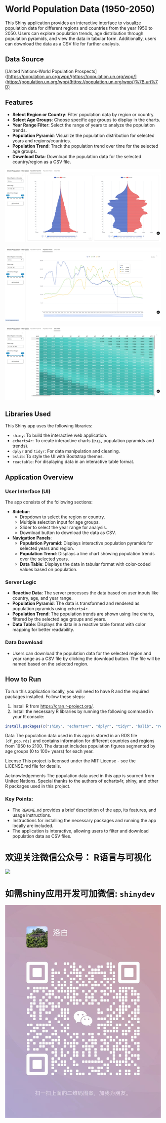 # World Population Data (1950-2050)

This Shiny application provides an interactive interface to visualize population data for different regions and countries from the year 1950 to 2050. Users can explore population trends, age distribution through population pyramids, and view the data in tabular form. Additionally, users can download the data as a CSV file for further analysis.

## Data Source

[United Nations-World Population Prospects]([https://population.un.org/wpp/(https://population.un.org/wpp/](https://population.un.org/wpp/(https://population.un.org/wpp/)%7B.uri%7D)

## Features

-   **Select Region or Country**: Filter population data by region or country.
-   **Select Age Groups**: Choose specific age groups to display in the charts.
-   **Year Range Filter**: Select the range of years to analyze the population trends.
-   **Population Pyramid**: Visualize the population distribution for selected years and regions/countries.
-   **Population Trend**: Track the population trend over time for the selected age groups.
-   **Download Data**: Download the population data for the selected country/region as a CSV file.

![population pyramid](images/pyramid.png)

![world population trend](images/trend.png)

![population data](images/table.png)

## Libraries Used

This Shiny app uses the following libraries:

-   `shiny`: To build the interactive web application.
-   `echarts4r`: To create interactive charts (e.g., population pyramids and trends).
-   `dplyr` and `tidyr`: For data manipulation and cleaning.
-   `bslib`: To style the UI with Bootstrap themes.
-   `reactable`: For displaying data in an interactive table format.

## Application Overview

### User Interface (UI)

The app consists of the following sections:

-   **Sidebar**:
    -   Dropdown to select the region or country.
    -   Multiple selection input for age groups.
    -   Slider to select the year range for analysis.
    -   Download button to download the data as CSV.
-   **Navigation Panels**:
    -   **Population Pyramid**: Displays interactive population pyramids for selected years and region.
    -   **Population Trend**: Displays a line chart showing population trends over the selected years.
    -   **Data Table**: Displays the data in tabular format with color-coded values based on population.

### Server Logic

-   **Reactive Data**: The server processes the data based on user inputs like country, age, and year range.
-   **Population Pyramid**: The data is transformed and rendered as population pyramids using `echarts4r`.
-   **Population Trend**: The population trends are shown using line charts, filtered by the selected age groups and years.
-   **Data Table**: Displays the data in a reactive table format with color mapping for better readability.

### Data Download

-   Users can download the population data for the selected region and year range as a CSV file by clicking the download button. The file will be named based on the selected region.

## How to Run

To run this application locally, you will need to have R and the required packages installed. Follow these steps:

1.  Install R from <https://cran.r-project.org/>.
2.  Install the necessary R libraries by running the following command in your R console:

``` r
install.packages(c("shiny", "echarts4r", "dplyr", "tidyr", "bslib", "reactable"))
```

Data The population data used in this app is stored in an RDS file `(df_pop.rds)` and contains information for different countries and regions from 1950 to 2100. The dataset includes population figures segmented by age groups (0 to 100+ years) for each year.

License This project is licensed under the MIT License - see the LICENSE.md file for details.

Acknowledgements The population data used in this app is sourced from United Nations. Special thanks to the authors of echarts4r, shiny, and other R packages used in this project.

### Key Points:

-   The `README.md` provides a brief description of the app, its features, and usage instructions.
-   Instructions for installing the necessary packages and running the app locally are included.
-   The application is interactive, allowing users to filter and download population data as CSV files.

# 欢迎关注微信公众号： R语言与可视化

![](images/gzh-light.png)

# 如需shiny应用开发可加微信: `shinydev`

![](images/shinydev.jpg)
